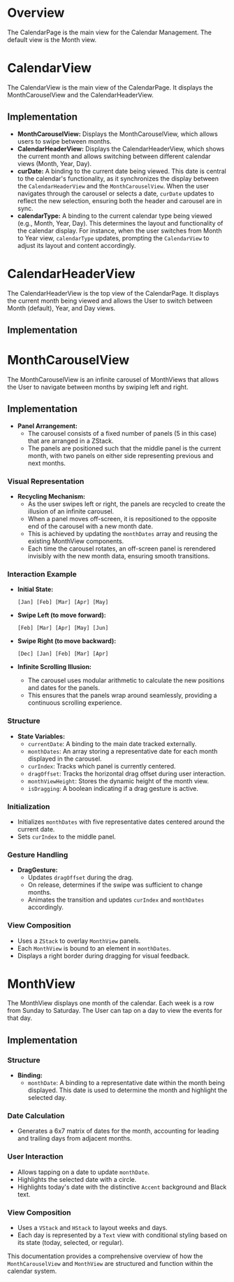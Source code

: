 # Overview

The CalendarPage is the main view for the Calendar Management. The default view is the Month view.

# CalendarView

The CalendarView is the main view of the CalendarPage. It displays the MonthCarouselView and the CalendarHeaderView.

## Implementation

- **MonthCarouselView:** Displays the MonthCarouselView, which allows users to swipe between months.
- **CalendarHeaderView:** Displays the CalendarHeaderView, which shows the current month and allows switching between different calendar views (Month, Year, Day).
- **curDate:** A binding to the current date being viewed. This date is central to the calendar's functionality, as it synchronizes the display between the `CalendarHeaderView` and the `MonthCarouselView`. When the user navigates through the carousel or selects a date, `curDate` updates to reflect the new selection, ensuring both the header and carousel are in sync.
- **calendarType:** A binding to the current calendar type being viewed (e.g., Month, Year, Day). This determines the layout and functionality of the calendar display. For instance, when the user switches from Month to Year view, `calendarType` updates, prompting the `CalendarView` to adjust its layout and content accordingly.

# CalendarHeaderView

The CalendarHeaderView is the top view of the CalendarPage. It displays the current month being viewed and allows the User to switch between Month (default), Year, and Day views.

## Implementation

# MonthCarouselView

The MonthCarouselView is an infinite carousel of MonthViews that allows the User to navigate between months by swiping left and right.

## Implementation

- **Panel Arrangement:**
  - The carousel consists of a fixed number of panels (5 in this case) that are arranged in a ZStack.
  - The panels are positioned such that the middle panel is the current month, with two panels on either side representing previous and next months.

### Visual Representation

- **Recycling Mechanism:**
  - As the user swipes left or right, the panels are recycled to create the illusion of an infinite carousel.
  - When a panel moves off-screen, it is repositioned to the opposite end of the carousel with a new month date.
  - This is achieved by updating the `monthDates` array and reusing the existing MonthView components.
  - Each time the carousel rotates, an off-screen panel is rerendered invisibly with the new month data, ensuring smooth transitions.

### Interaction Example

- **Initial State:**
  ```
  [Jan] [Feb] [Mar] [Apr] [May]
  ```

- **Swipe Left (to move forward):**
  ```
  [Feb] [Mar] [Apr] [May] [Jun]
  ```

- **Swipe Right (to move backward):**
  ```
  [Dec] [Jan] [Feb] [Mar] [Apr]
  ```

- **Infinite Scrolling Illusion:**
  - The carousel uses modular arithmetic to calculate the new positions and dates for the panels.
  - This ensures that the panels wrap around seamlessly, providing a continuous scrolling experience.
  
### Structure

- **State Variables:**
  - `currentDate`: A binding to the main date tracked externally.
  - `monthDates`: An array storing a representative date for each month displayed in the carousel.
  - `curIndex`: Tracks which panel is currently centered.
  - `dragOffset`: Tracks the horizontal drag offset during user interaction.
  - `monthViewHeight`: Stores the dynamic height of the month view.
  - `isDragging`: A boolean indicating if a drag gesture is active.

### Initialization

- Initializes `monthDates` with five representative dates centered around the current date.
- Sets `curIndex` to the middle panel.

### Gesture Handling

- **DragGesture:**
  - Updates `dragOffset` during the drag.
  - On release, determines if the swipe was sufficient to change months.
  - Animates the transition and updates `curIndex` and `monthDates` accordingly.

### View Composition

- Uses a `ZStack` to overlay `MonthView` panels.
- Each `MonthView` is bound to an element in `monthDates`.
- Displays a right border during dragging for visual feedback.

# MonthView

The MonthView displays one month of the calendar. Each week is a row from Sunday to Saturday. The User can tap on a day to view the events for that day.

## Implementation

### Structure

- **Binding:**
  - `monthDate`: A binding to a representative date within the month being displayed. This date is used to determine the month and highlight the selected day.

### Date Calculation

- Generates a 6x7 matrix of dates for the month, accounting for leading and trailing days from adjacent months.

### User Interaction

- Allows tapping on a date to update `monthDate`.
- Highlights the selected date with a circle.
- Highlights today's date with the distinctive `Accent` background and Black text.

### View Composition

- Uses a `VStack` and `HStack` to layout weeks and days.
- Each day is represented by a `Text` view with conditional styling based on its state (today, selected, or regular).

This documentation provides a comprehensive overview of how the `MonthCarouselView` and `MonthView` are structured and function within the calendar system.
